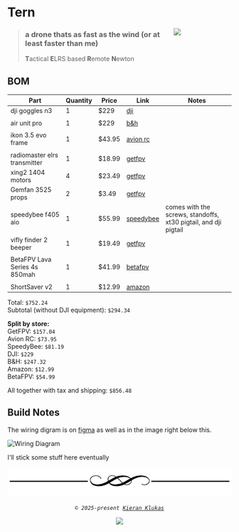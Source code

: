 # Tern

<img src="https://cachet.dunkirk.sh/emojis/tern/r" width="130" align="right">

> ### a drone thats as fast as the wind (or at least faster than me)
>
> **T**actical **E**LRS based **R**emote **N**ewton

## BOM

| Part | Quantity | Price  | Link | Notes |
| --- | --- | --- | --- | --- |
| dji goggles n3 | 1 | $229 | [dji](https://store.dji.com/product/dji-goggles-3-refurbished-unit?from=pages-refurbished&vid=182571) |
| |
| air unit pro | 1 | $229 | [b&h](https://www.bhphotovideo.com/c/product/1870780-REG/dji_cp_fp_00000233_01_o4_air_unit_pro.html) |
| |
| ikon 3.5 evo frame | 1 | $43.95 | [avion rc](https://avionrc.com/products/Nexa-3.5-EVO-PRO-Frame-Kit-.html) |
| |
| radiomaster elrs transmitter | 1 | $18.99 | [getfpv](https://www.getfpv.com/radiomaster-rp1-v2-expresslrs-2-4ghz-nano-receiver-w-65mm-ufl-t-antenna.html) |
| xing2 1404 motors | 4 | $23.49 | [getfpv](https://www.getfpv.com/iflight-xing2-1404-3000kv-3800kv-4600kv-toothpick-motor.html) |
| Gemfan 3525 props | 2 | $3.49  | [getfpv](https://www.getfpv.com/gemfan-3525-hurricane-3-blade-propeller-w-m5-adapters-set-of-4-1-5mm.html) |
| speedybee f405 aio | 1 | $55.99 | [speedybee](https://www.speedybee.com/speedybee-f405-aio-40a-bluejay-25-5x25-5-3-6s-flight-controller/) | comes with the screws, standoffs, xt30 pigtail, and dji pigtail |
| vifly finder 2 beeper | 1 | $19.49 | [getfpv](https://www.getfpv.com/vifly-finder-2-drone-buzzer.html) |
| |
| BetaFPV Lava Series 4s 850mah | 1 | $41.99 | [betafpv](https://betafpv.com/products/lava-series-4s-850mah-lipo-battery?_pos=9&_sid=6d8f817f6&_ss=r) |
| |
| ShortSaver v2 | 1 | $12.99 | [amazon](https://www.amazon.com/dp/B088TVVNVM) |

Total: `$752.24`  
Subtotal (without DJI equipment): `$294.34`

**Split by store:**  
GetFPV: `$157.04`  
Avion RC: `$73.95`  
SpeedyBee: `$81.19`  
DJI: `$229`  
B&H: `$247.32`  
Amazon: `$12.99`  
BetaFPV: `$54.99`  

All together with tax and shipping: `$856.48`  

## Build Notes

The wiring digram is on [figma](https://www.figma.com/board/V3yHTGLW7VbZYWka2fCPID/tern-wiring-diagram?node-id=0-1&t=AxakkIcfGteMs2AB-1) as well as in the image right below this.

![Wiring Diagram](https://raw.githubusercontent.com/taciturnaxolotl/tern/main/schematic.jpg)

I'll stick some stuff here eventually

<p align="center">
	<img src="https://raw.githubusercontent.com/taciturnaxolotl/carriage/master/.github/images/line-break.svg" />
</p>

<p align="center">
	<i><code>&copy 2025-present <a href="https://github.com/taciturnaxolotl">Kieran Klukas</a></code></i>
</p>

<p align="center">
	<a href="https://github.com/taciturnaxolotl/tern/blob/master/LICENSE.md"><img src="https://img.shields.io/static/v1.svg?style=for-the-badge&label=License&message=MIT&logoColor=d9e0ee&colorA=363a4f&colorB=b7bdf8"/></a>
</p>
